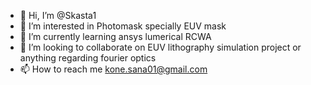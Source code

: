 - 👋 Hi, I’m @Skasta1
- 👀 I’m interested in Photomask specially EUV mask
- 🌱 I’m currently learning ansys lumerical RCWA 
- 💞️ I’m looking to collaborate on EUV lithography simulation project or anything regarding fourier optics 
- 📫 How to reach me kone.sana01@gmail.com

<!---
Skasta1/Skasta1 is a ✨ special ✨ repository because its `README.md` (this file) appears on your GitHub profile.
You can click the Preview link to take a look at your changes.
--->
